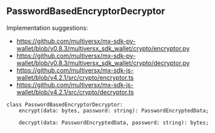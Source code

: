 ## PasswordBasedEncryptorDecryptor

Implementation suggestions:
 - https://github.com/multiversx/mx-sdk-py-wallet/blob/v0.8.3/multiversx_sdk_wallet/crypto/encryptor.py
 - https://github.com/multiversx/mx-sdk-py-wallet/blob/v0.8.3/multiversx_sdk_wallet/crypto/decryptor.py
 - https://github.com/multiversx/mx-sdk-js-wallet/blob/v4.2.1/src/crypto/encryptor.ts
 - https://github.com/multiversx/mx-sdk-js-wallet/blob/v4.2.1/src/crypto/decryptor.ts

```
class PasswordBasedEncryptorDecryptor:
    encrypt(data: bytes, password: string): PasswordEncryptedData;

    decrypt(data: PasswordEncryptedData, password: string): bytes;
```
